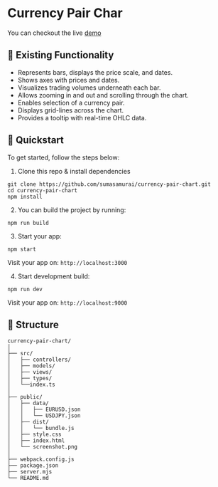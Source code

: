 # Currency Pair Char

You can checkout the live [demo](https://currency-pair-chart-v2.surge.sh/)

## 🎯 Existing Functionality
- Represents bars, displays the price scale, and dates.
- Shows axes with prices and dates.
- Visualizes trading volumes underneath each bar.
- Allows zooming in and out and scrolling through the chart.
- Enables selection of a currency pair.
- Displays grid-lines across the chart.
- Provides a tooltip with real-time OHLC data.

## 🚀 Quickstart

To get started, follow the steps below:

1. Clone this repo & install dependencies

```
git clone https://github.com/sumasamurai/currency-pair-chart.git
cd currency-pair-chart
npm install
```

2. You can build the project by running:

```
npm run build
```

3. Start your app:

```
npm start
```

Visit your app on: `http://localhost:3000`

4. Start development build:

```
npm run dev
```

Visit your app on: `http://localhost:9000`


## 📂 Structure
```
currency-pair-chart/
│
├── src/
│   ├── controllers/
│   ├── models/
│   ├── views/
│   ├── types/
│   └──index.ts
│ 
├── public/
│   ├── data/
│   │   ├── EURUSD.json
│   │   └── USDJPY.json
│   ├── dist/
│   │   └── bundle.js
│   ├── style.css
│   ├── index.html
│   └── screenshot.png 
│ 
├── webpack.config.js
├── package.json
├── server.mjs
└── README.md
```